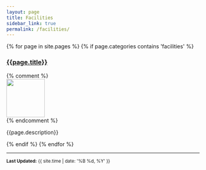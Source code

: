 ```yaml
---
layout: page
title: Facilities
sidebar_link: true
permalink: /facilities/
---
```



{% for page in site.pages %}
  {% if page.categories contains 'facilities' %}
  <div class="item">
  <h3> <a href="{{ page.url}}">{{page.title}}</a></h3>
  {% comment  %}
  <div class="float-right"> <img width="100px" src="{{ page.image}}"> </div>
  {% endcomment %}
  <p> {{page.description}} </p>
  </div>
  {% endif %}
{% endfor %}

<hr>
<small><b> Last Updated:</b> {{ site.time | date: '%B %d, %Y' }}</small>